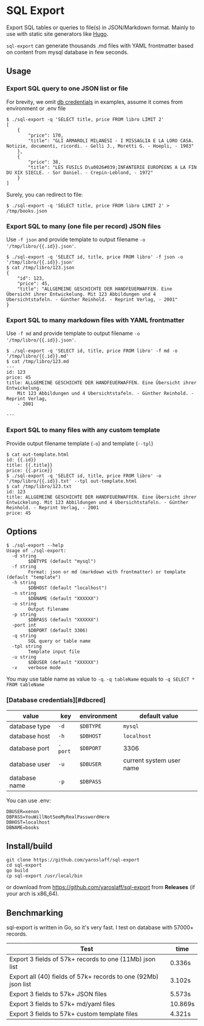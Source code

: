 # SQL Export
Export SQL tables or queries to file(s) in JSON/Markdown format. Mainly to use with static site generators like [Hugo](https://gohugo.io/).

`sql-export` can generate thousands .md files with YAML frontmatter based on content from mysql database in few seconds.

## Usage

### Export SQL query to one JSON list or file
For brevity, we omit [db credentials](#dbcred) in examples, assume it comes from environment or .env file

~~~
$ ./sql-export -q 'SELECT title, price FROM libro LIMIT 2'  
[
    {
        "price": 170,
        "title": "GLI ARMAROLI MILANESI - I MISSAGLIA E LA LORO CASA. Notizie, documenti, ricordi. - Gelli J., Moretti G. - Hoepli, - 1903"
    },
    {
        "price": 38,
        "title": "LES FUSILS D\u0026#039;INFANTERIE EUROPEENS A LA FIN DU XIX SIECLE. - Sor Daniel. - Crepin-Leblond, - 1972"
    }
]
~~~

Surely, you can redirect to file:
~~~
$ ./sql-export -q 'SELECT title, price FROM libro LIMIT 2' > /tmp/books.json
~~~

### Export SQL to many (one file per record) JSON files 
Use `-f json` and provide template to output filename `-o '/tmp/libro/{{.id}}.json'`.

~~~
$ ./sql-export -q 'SELECT id, title, price FROM libro' -f json -o '/tmp/libro/{{.id}}.json'
$ cat /tmp/libro/123.json 
{
    "id": 123,
    "price": 45,
    "title": "ALLGEMEINE GESCHICHTE DER HANDFEUERWAFFEN. Eine Übersicht ihrer Entwickelung. Mit 123 Abbildungen und 4 Ubersichtstafeln. - Günther Reinhold. - Reprint Verlag, - 2001"
}
~~~

### Export SQL to many markdown files with YAML frontmatter 
Use `-f md` and provide template to output filename `-o '/tmp/libro/{{.id}}.json'`.

~~~
$ ./sql-export -q 'SELECT id, title, price FROM libro' -f md -o '/tmp/libro/{{.id}}.md'
$ cat /tmp/libro/123.md 
---
id: 123
price: 45
title: ALLGEMEINE GESCHICHTE DER HANDFEUERWAFFEN. Eine Übersicht ihrer Entwickelung.
    Mit 123 Abbildungen und 4 Ubersichtstafeln. - Günther Reinhold. - Reprint Verlag,
    - 2001

---
~~~

### Export SQL to many files with any custom template 
Provide output filename template (`-o`) and template (`--tpl`)

~~~
$ cat out-template.html 
id: {{.id}}
title: {{.title}}
price: {{.price}}
$ ./sql-export -q 'SELECT id, title, price FROM libro' -o '/tmp/libro/{{.id}}.txt' --tpl out-template.html 
$ cat /tmp/libro/123.txt 
id: 123
title: ALLGEMEINE GESCHICHTE DER HANDFEUERWAFFEN. Eine Übersicht ihrer Entwickelung. Mit 123 Abbildungen und 4 Ubersichtstafeln. - Günther Reinhold. - Reprint Verlag, - 2001
price: 45
~~~

## Options
~~~
$ ./sql-export --help
Usage of ./sql-export:
  -d string
    	$DBTYPE (default "mysql")
  -f string
    	Format: json or md (markdown with frontmatter) or template (default "template")
  -h string
    	$DBHOST (default "localhost")
  -n string
    	$DBNAME (default "XXXXXX")
  -o string
    	Output filename
  -p string
    	$DBPASS (default "XXXXXX")
  -port int
    	$DBPORT (default 3306)
  -q string
    	SQL query or table name
  -tpl string
    	Template input file
  -u string
    	$DBUSER (default "XXXXXX")
  -v	verbose mode
~~~

You may use table name as value to `-q`. `-q tableName` equals to `-q SELECT * FROM tableName`

### [Database credentials][#dbcred]

|value         |key      |environment |default value|
|---           |---      |---         |---|
|database type | `-d`    |`$DBTYPE`   | `mysql`|
|database host | `-h`    |`$DBHOST`   | `localhost`|
|database port | `-port` |`$DBPORT`   | 3306 |
|database user | `-u`    |`$DBUSER`   | current system user name |
|database name | `-p`    |`$DBPASS`   |   |

You can use .env:
~~~
DBUSER=xenon
DBPASS=YouWillNotSeeMyRealPasswordHere
DBHOST=localhost
DBNAME=books
~~~

## Install/build
~~~
git clone https://github.com/yaroslaff/sql-export
cd sql-export
go build
cp sql-export /usr/local/bin
~~~

or download from https://github.com/yaroslaff/sql-export from **Releases** (if your arch is x86_64).

## Benchmarking
sql-export is written in Go, so it's very fast. I test on database with 57000+ records.

|Test                                                            |time     |
|---                                                             |---      |
| Export 3 fields of 57k+ records to one (11Mb) json list        | 0.336s  |
| Export all (40) fields of 57k+ records to one (92Mb) json list | 3.102s  |
| Export 3 fields to 57k+ JSON files                             | 5.573s  |
| Export 3 fields to 57k+ md/yaml files                          | 10.869s |
| Export 3 fields to 57k+ custom template files                  | 4.321s  |



